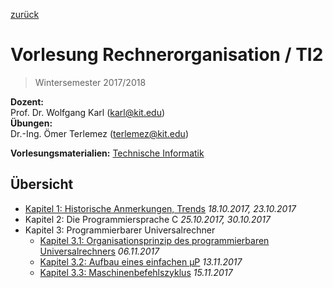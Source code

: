 [zurück](../README.md)

# Vorlesung Rechnerorganisation / TI2

> Wintersemester 2017/2018

**Dozent:**  
Prof. Dr. Wolfgang Karl (<karl@kit.edu>)  
**Übungen:**  
Dr.-Ing. Ömer Terlemez (<terlemez@kit.edu>)  

**Vorlesungsmaterialien:** [Technische Informatik](http://ti.ira.uka.de/TI-2/)  

## Übersicht

- [Kapitel 1: Historische Anmerkungen, Trends](01-historische-anmerkungen.md) _18.10.2017, 23.10.2017_
- Kapitel 2: Die Programmiersprache C _25.10.2017, 30.10.2017_
- Kapitel 3: Programmierbarer Universalrechner
    - [Kapitel 3.1: Organisationsprinzip des programmierbaren Universalrechners](03_1-organisation-universalrechner.md) _06.11.2017_
    - [Kapitel 3.2: Aufbau eines einfachen µP](03_2-aufbau-mikroprozessor.md) _13.11.2017_
    - [Kapitel 3.3: Maschinenbefehlszyklus](03_3-maschinenbefehlszyklus.md) _15.11.2017_
